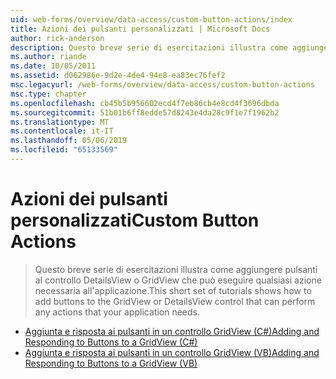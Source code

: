 ```yaml
---
uid: web-forms/overview/data-access/custom-button-actions/index
title: Azioni dei pulsanti personalizzati | Microsoft Docs
author: rick-anderson
description: Questo breve serie di esercitazioni illustra come aggiungere pulsanti al controllo DetailsView o GridView che può eseguire qualsiasi azione necessaria all'applicazione.
ms.author: riande
ms.date: 10/05/2011
ms.assetid: d062986e-9d2e-4de4-94e8-ea83ec76fef2
msc.legacyurl: /web-forms/overview/data-access/custom-button-actions
msc.type: chapter
ms.openlocfilehash: cb45b5b956602ecd4f7eb86cb4e8cd4f3696dbda
ms.sourcegitcommit: 51b01b6ff8edde57d8243e4da28c9f1e7f1962b2
ms.translationtype: MT
ms.contentlocale: it-IT
ms.lasthandoff: 05/06/2019
ms.locfileid: "65133569"
---
```

# <a name="custom-button-actions"></a><span data-ttu-id="94836-103">Azioni dei pulsanti personalizzati</span><span class="sxs-lookup"><span data-stu-id="94836-103">Custom Button Actions</span></span>

> <span data-ttu-id="94836-104">Questo breve serie di esercitazioni illustra come aggiungere pulsanti al controllo DetailsView o GridView che può eseguire qualsiasi azione necessaria all'applicazione.</span><span class="sxs-lookup"><span data-stu-id="94836-104">This short set of tutorials shows how to add buttons to the GridView or DetailsView control that can perform any actions that your application needs.</span></span>

- [<span data-ttu-id="94836-105">Aggiunta e risposta ai pulsanti in un controllo GridView (C#)</span><span class="sxs-lookup"><span data-stu-id="94836-105">Adding and Responding to Buttons to a GridView (C#)</span></span>](adding-and-responding-to-buttons-to-a-gridview-cs.md)
- [<span data-ttu-id="94836-106">Aggiunta e risposta ai pulsanti in un controllo GridView (VB)</span><span class="sxs-lookup"><span data-stu-id="94836-106">Adding and Responding to Buttons to a GridView (VB)</span></span>](adding-and-responding-to-buttons-to-a-gridview-vb.md)
